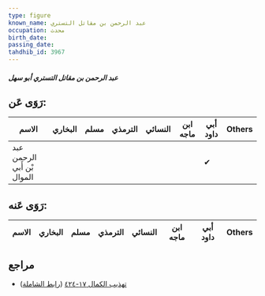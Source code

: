 ```yaml
---
type: figure
known_name: عبد الرحمن بن مقاتل التستري
occupation: محدث
birth_date:
passing_date:
tahdhib_id: 3967
---
```

##### عبد الرحمن بن مقاتل التستري أبو سهل

## رَوَى عَن:
| الاسم                      | البخاري | مسلم | الترمذي | النسائي | ابن ماجه | أبي داود | Others |
| -------------------------- | ------- | ---- | ------- | ------- | -------- | -------- | ------ |
| عبد الرحمن بْن أَبي الموال |         |      |         |         |          | ✔        |        |
## رَوَى عَنه:
| الاسم | البخاري | مسلم | الترمذي | النسائي | ابن ماجه | أبي داود | Others |
| ----- | ------- | ---- | ------- | ------- | -------- | -------- | ------ |
## مراجع
- [تهذيب الكمال ١٧-٤٢٤](obsidian://open?vault=Tahdhib-al-Kamal&file=Figures/٣٩٦٧-عبد%20الرحمن%20بن%20مقاتل%20التستري%20أبو%20سهل) ([رابط الشاملة](https://shamela.ws/book/3722/8974))